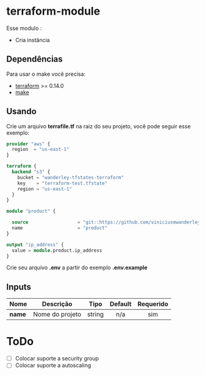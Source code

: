 # terraform-module

Esse modulo :
* Cria instância

## Dependências

Para usar o make você precisa:

 - [terraform](https://www.terraform.io/) >= 0.14.0
 - [make](https://www.gnu.org/software/make/)

## Usando

Crie um arquivo **terrafile.tf** na raiz do seu projeto, você pode seguir esse exemplo:

```terraform
provider "aws" {
  region  = "us-east-1"
}

terraform {
  backend "s3" {
    bucket = "wanderley-tfstates-terraform"
    key    = "terraform-test.tfstate"
    region = "us-east-1"
  }
}

module "product" {

  source                  = "git::https://github.com/viniciusmwanderley/terraform-module.git"
  name                    = "product"
}

output "ip_address" {
  value = module.product.ip_address
}
```

Crie seu arquivo **.env** a partir do exemplo **.env.example**


## Inputs

| **Nome** | **Descrição** | **Tipo** | **Default** | **Requerido** |
|------|-------------|:----:|:-----:|:-----:|
| **name** |  Nome do projeto | string | n/a | sim |

# ToDo

- [ ] Colocar suporte a security group
- [ ] Colocar suporte a autoscaling
